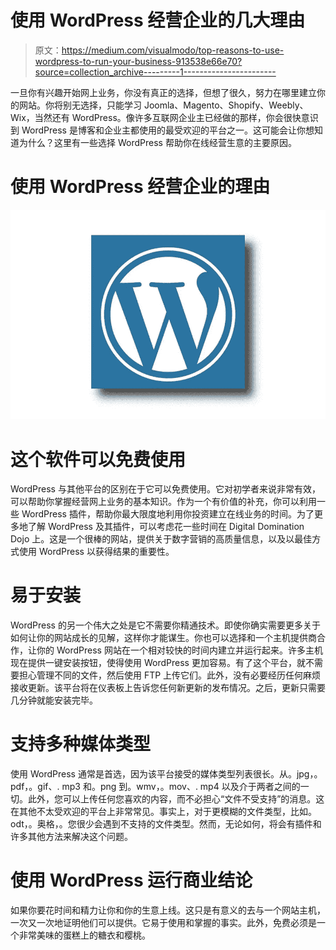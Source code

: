 # 使用 WordPress 经营企业的几大理由

> 原文：<https://medium.com/visualmodo/top-reasons-to-use-wordpress-to-run-your-business-913538e66e70?source=collection_archive---------1----------------------->

一旦你有兴趣开始网上业务，你没有真正的选择，但想了很久，努力在哪里建立你的网站。你将别无选择，只能学习 Joomla、Magento、Shopify、Weebly、Wix，当然还有 WordPress。像许多互联网企业主已经做的那样，你会很快意识到 WordPress 是博客和企业主都使用的最受欢迎的平台之一。这可能会让你想知道为什么？这里有一些选择 WordPress 帮助你在线经营生意的主要原因。

# 使用 WordPress 经营企业的理由

![](img/371b974065859b94d112026bcf26981e.png)

# 这个软件可以免费使用

WordPress 与其他平台的区别在于它可以免费使用。它对初学者来说非常有效，可以帮助你掌握经营网上业务的基本知识。作为一个有价值的补充，你可以利用一些 WordPress 插件，帮助你最大限度地利用你投资建立在线业务的时间。为了更多地了解 WordPress 及其插件，可以考虑花一些时间在 Digital Domination Dojo 上。这是一个很棒的网站，提供关于数字营销的高质量信息，以及以最佳方式使用 WordPress 以获得结果的重要性。

# 易于安装

WordPress 的另一个伟大之处是它不需要你精通技术。即使你确实需要更多关于如何让你的网站成长的见解，这样你才能谋生。你也可以选择和一个主机提供商合作，让你的 WordPress 网站在一个相对较快的时间内建立并运行起来。许多主机现在提供一键安装按钮，使得使用 WordPress 更加容易。有了这个平台，就不需要担心管理不同的文件，然后使用 FTP 上传它们。此外，没有必要经历任何麻烦接收更新。该平台将在仪表板上告诉您任何新更新的发布情况。之后，更新只需要几分钟就能安装完毕。

# 支持多种媒体类型

使用 WordPress 通常是首选，因为该平台接受的媒体类型列表很长。从。jpg，。pdf，。gif、. mp3 和。png 到。wmv，。mov、. mp4 以及介于两者之间的一切。此外，您可以上传任何您喜欢的内容，而不必担心“文件不受支持”的消息。这在其他不太受欢迎的平台上非常常见。事实上，对于更模糊的文件类型，比如。odt，。奥格，。您很少会遇到不支持的文件类型。然而，无论如何，将会有插件和许多其他方法来解决这个问题。

# 使用 WordPress 运行商业结论

如果你要花时间和精力让你和你的生意上线。这只是有意义的去与一个网站主机，一次又一次地证明他们可以提供。它易于使用和掌握的事实。此外，免费必须是一个非常美味的蛋糕上的糖衣和樱桃。